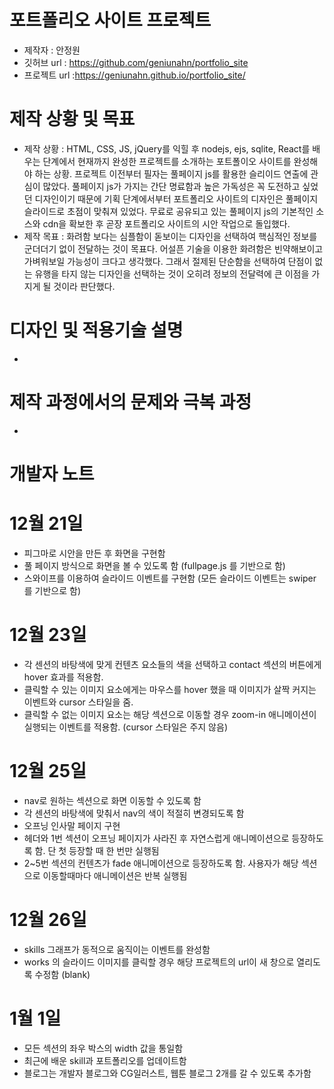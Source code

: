 # 포트폴리오 사이트 프로젝트
- 제작자 : 안정원
- 깃허브 url : https://github.com/geniunahn/portfolio_site
- 프로젝트 url :https://geniunahn.github.io/portfolio_site/

# 제작 상황 및 목표
- 제작 상황 : HTML, CSS, JS, jQuery를 익힐 후 nodejs, ejs, sqlite, React를 배우는 단계에서 현재까지 완성한 프로젝트를 소개하는 포트폴이오 사이트를 완성해야 하는 상황. 프로젝트 이전부터 필자는 풀페이지 js를 활용한 슬리이드 연출에 관심이 많았다. 풀페이지 js가 가지는 간단 명료함과 높은 가독성은 꼭 도전하고 싶었던 디자인이기 때문에 기획 단계에서부터 포트폴리오 사이트의 디자인은 풀페이지 슬라이드로 초점이 맞춰져 있었다. 무료로 공유되고 있는 풀페이지 js의 기본적인 소스와 cdn을 확보한 후 곧장 포트폴리오 사이트의 시안 작업으로 돌입했다. 
- 제작 목표 : 화려함 보다는 심플함이 돋보이는 디자인을 선택하여 핵심적인 정보를 군더더기 없이 전달하는 것이 목표다. 어설픈 기술을 이용한 화려함은 빈약해보이고 가벼워보일 가능성이 크다고 생각했다. 그래서 절제된 단순함을 선택하여 단점이 없는 유행을 타지 않는 디자인을 선택하는 것이 오히려 정보의 전달력에 큰 이점을 가지게 될 것이라 판단했다.

# 디자인 및 적용기술 설명
-

# 제작 과정에서의 문제와 극복 과정
-


# 개발자 노트
# 12월 21일
- 피그마로 시안을 만든 후 화면을 구현함
- 풀 페이지 방식으로 화면을 볼 수 있도록 함 (fullpage.js 를 기반으로 함)
- 스와이프를 이용하여 슬라이드 이벤트를 구현함 (모든 슬라이드 이벤트는 swiper 를 기반으로 함)

# 12월 23일 
- 각 센션의 바탕색에 맞게 컨텐츠 요소들의 색을 선택하고 contact 섹션의 버튼에게 hover 효과를 적용함.
- 클릭할 수 있는 이미지 요소에게는 마우스를 hover 했을 때 이미지가 살짝 커지는 이벤트와 cursor 스타일을 줌.
- 클릭할 수 없는 이미지 요소는 해당 섹션으로 이동할 경우 zoom-in 애니메이션이 실행되는 이벤트를 적용함. (cursor 스타일은 주지 않음)

# 12월 25일
- nav로 원하는 섹션으로 화면 이동할 수 있도록 함
- 각 센션의 바탕색에 맞춰서 nav의 색이 적절히 변경되도록 함
- 오프닝 인사말 페이지 구현
- 헤더와 1번 섹션이 오프닝 페이지가 사라진 후 자연스럽게 애니메이션으로 등장하도록 함. 단 첫 등장할 때 한 번만 실행됨
- 2~5번 섹션의 컨텐츠가 fade 애니메이션으로 등장하도록 함. 사용자가 해당 섹션으로 이동할때마다 애니메이션은 반복 실행됨

# 12월 26일
- skills 그래프가 동적으로 움직이는 이벤트를 완성함
- works 의 슬라이드 이미지를 클릭할 경우 해당 프로젝트의 url이 새 창으로 열리도록 수정함 (blank)

# 1월 1일
- 모든 섹션의 좌우 박스의 width 값을 통일함
- 최근에 배운 skill과 포트폴리오를 업데이트함
- 블로그는 개발자 블로그와 CG일러스트, 웹툰 블로그 2개를 갈 수 있도록 추가함

